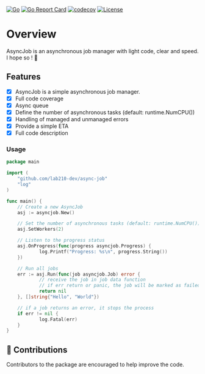 [![Go](https://github.com/lab210-dev/async-job/actions/workflows/go.yml/badge.svg)](https://github.com/lab210-dev/async-job/actions/workflows/go.yml)
[![Go Report Card](https://goreportcard.com/badge/github.com/lab210-dev/async-job)](https://goreportcard.com/report/github.com/lab210-dev/async-job)
[![codecov](https://codecov.io/gh/lab210-dev/async-job/branch/main/graph/badge.svg?token=3JRL5ZLSIH)](https://codecov.io/gh/lab210-dev/async-job)
[![License](https://img.shields.io/badge/license-MIT-blue.svg)](https://github.com/lab210-dev/async-job/blob/main/LICENSE)
# Overview

AsyncJob is an asynchronous job manager with light code, clear and speed. I hope so ! 😬

## Features

- [x] AsyncJob is a simple asynchronous job manager.
- [x] Full code coverage
- [x] Async queue
- [x] Define the number of asynchronous tasks (default: runtime.NumCPU())
- [x] Handling of managed and unmanaged errors
- [x] Provide a simple ETA
- [x] Full code description

### Usage

```go
package main

import (
	"github.com/lab210-dev/async-job"
	"log"
)

func main() {
	// Create a new AsyncJob
	asj := asyncjob.New()

	// Set the number of asynchronous tasks (default: runtime.NumCPU())
	asj.SetWorkers(2)

	// Listen to the progress status
	asj.OnProgress(func(progress asyncjob.Progress) {
            log.Printf("Progress: %s\n", progress.String())
	})

	// Run all jobs 
	err := asj.Run(func(job asyncjob.Job) error {
            // receive the job in job data function
            // if err return or panic, the job will be marked as failed and all progress will be canceled
            return nil
	}, []string{"Hello", "World"})

	// if a job returns an error, it stops the process
	if err != nil {
            log.Fatal(err)
	}
}
```

## 🤝 Contributions
Contributors to the package are encouraged to help improve the code.